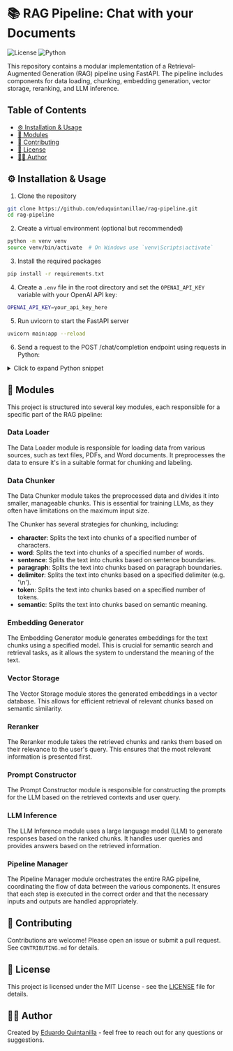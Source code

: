 # 📚 RAG Pipeline: Chat with your Documents

![License](https://img.shields.io/badge/license-MIT-green)
![Python](https://img.shields.io/badge/python-3.12-blue)

This repository contains a modular implementation of a Retrieval-Augmented Generation (RAG) pipeline using FastAPI. The pipeline includes components for data loading, chunking, embedding generation, vector storage, reranking, and LLM inference.

## Table of Contents
- [⚙️ Installation & Usage](#installation)
- [🧩 Modules](#modules)
- [🤝 Contributing](#contributing)
- [📝 License](#license)
- [🧑‍💻 Author](#author)

## ⚙️ Installation & Usage
1. Clone the repository
```bash
git clone https://github.com/eduquintanillae/rag-pipeline.git
cd rag-pipeline
```
2. Create a virtual environment (optional but recommended)
```bash
python -m venv venv
source venv/bin/activate  # On Windows use `venv\Scripts\activate`
```
3. Install the required packages
```bash
pip install -r requirements.txt
```
4. Create a `.env` file in the root directory and set the `OPENAI_API_KEY` variable with your OpenAI API key:
```bash
OPENAI_API_KEY=your_api_key_here
```
5. Run uvicorn to start the FastAPI server
```bash
uvicorn main:app --reload
```

6. Send a request to the POST /chat/completion endpoint using requests in Python:

<details> <summary>	 Click to expand Python snippet</summary>

```python
import requests

url = "http://localhost:8000/chat/completion"

data = {
    "method": "your_method",
    "model_name": "your_model",
    "n_questions_per_chunk": 5,
    "chunk_size": 500,
    "words_per_chunk": 100,
    "sentences_per_chunk": 3,
    "delimiter": "\n",
    "tokens_per_chunk": 512,
    "semantic_clusters": 10
}

response = requests.post(url, files=files, data=data)

print("Status Code:", response.status_code)
print("Response JSON:", response.json())
```
</details>


## 🧩 Modules

This project is structured into several key modules, each responsible for a specific part of the RAG pipeline:

### Data Loader

The Data Loader module is responsible for loading data from various sources, such as text files, PDFs, and Word documents. It preprocesses the data to ensure it's in a suitable format for chunking and labeling.

### Data Chunker

The Data Chunker module takes the preprocessed data and divides it into smaller, manageable chunks. This is essential for training LLMs, as they often have limitations on the maximum input size.

The Chunker has several strategies for chunking, including:
- **character**: Splits the text into chunks of a specified number of characters.
- **word**: Splits the text into chunks of a specified number of words.
- **sentence**: Splits the text into chunks based on sentence boundaries.
- **paragraph**: Splits the text into chunks based on paragraph boundaries.
- **delimiter**: Splits the text into chunks based on a specified delimiter (e.g. '\n').
- **token**: Splits the text into chunks based on a specified number of tokens.
- **semantic**: Splits the text into chunks based on semantic meaning.

### Embedding Generator

The Embedding Generator module generates embeddings for the text chunks using a specified model. This is crucial for semantic search and retrieval tasks, as it allows the system to understand the meaning of the text.

### Vector Storage

The Vector Storage module stores the generated embeddings in a vector database. This allows for efficient retrieval of relevant chunks based on semantic similarity.

### Reranker

The Reranker module takes the retrieved chunks and ranks them based on their relevance to the user's query. This ensures that the most relevant information is presented first. 

### Prompt Constructor

The Prompt Constructor module is responsible for constructing the prompts for the LLM based on the retrieved contexts and user query.

### LLM Inference

The LLM Inference module uses a large language model (LLM) to generate responses based on the ranked chunks. It handles user queries and provides answers based on the retrieved information.

### Pipeline Manager

The Pipeline Manager module orchestrates the entire RAG pipeline, coordinating the flow of data between the various components. It ensures that each step is executed in the correct order and that the necessary inputs and outputs are handled appropriately.

## 🤝 Contributing
Contributions are welcome! Please open an issue or submit a pull request. See `CONTRIBUTING.md` for details.

## 📝 License
This project is licensed under the MIT License - see the [LICENSE](LICENSE) file for details.

## 🧑‍💻 Author
Created by [Eduardo Quintanilla](https://github.com/eduquintanillae) - feel free to reach out for any questions or suggestions.